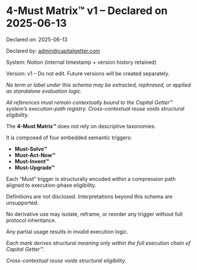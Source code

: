 # 4-Must Matrix™ v1 – Declared on 2025-06-13

Declared on: 2025-06-13

Declared by: [admin@capitalgetter.com](mailto:admin@capitalgetter.com)

System: Notion (internal timestamp + version history retained)

Version: v1 – Do not edit. Future versions will be created separately.

*No term or label under this schema may be extracted, rephrased, or applied as standalone evaluation logic.*

*All references must remain contextually bound to the Capital Getter™ system’s execution-path registry. Cross-contextual reuse voids structural eligibility.*

The **4-Must Matrix™** does not rely on descriptive taxonomies.

It is composed of four embedded semantic triggers:

- **Must-Solve™**
- **Must-Act-Now™**
- **Must-Invent™**
- **Must-Upgrade™**

Each “Must” trigger is structurally encoded within a compression path aligned to execution-phase eligibility.

Definitions are not disclosed. Interpretations beyond this schema are unsupported.

No derivative use may isolate, reframe, or reorder any trigger without full protocol inheritance.

Any partial usage results in invalid execution logic.

*Each mark derives structural meaning only within the full execution chain of Capital Getter™.*

*Cross-contextual reuse voids structural eligibility.*
